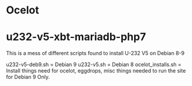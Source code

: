 # Ocelot

# u232-v5-xbt-mariadb-php7
This is a mess of different scripts found to install U-232 V5 on Debian 8-9

u232-v5-deb9.sh    = Debian 9
u232-v5.sh         = Debian 8
ocelot_installs.sh = Install things need for ocelot, eggdrops, misc things needed to run the site for Debian 9 Only.
